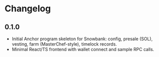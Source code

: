 # Changelog

## 0.1.0
- Initial Anchor program skeleton for Snowbank: config, presale (SOL), vesting, farm (MasterChef-style), timelock records.
- Minimal React/TS frontend with wallet connect and sample RPC calls.
